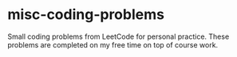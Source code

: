 # misc-coding-problems
Small coding problems from LeetCode for personal practice.
These problems are completed on my free time on top of course work.
